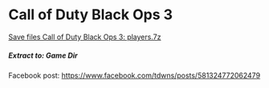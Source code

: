 # Call of Duty Black Ops 3
[Save files Call of Duty Black Ops 3: players.7z](players.7z?raw=true)
##### Extract to: Game Dir
Facebook post: https://www.facebook.com/tdwns/posts/581324772062479